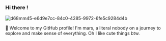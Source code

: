 ### Hi there !
![d68mm45-e6d9e7cc-84c0-4285-9972-6fe5c9284d4b](https://github.com/user-attachments/assets/825d0517-bb56-49a4-935a-cf1320d10ff7)


👋 Welcome to my GitHub profile! I'm mars, a literal nobody on a journey to explore and make sense of everything. Oh I like cute things btw. 
